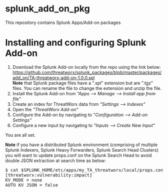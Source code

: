 # splunk_add_on_pkg
This repository contains Splunk Apps/Add-on packages

# Installing and configuring Splunk Add-on
1. Download the Splunk Add-on locally from the repo using the link below:
https://github.com/threatworx/splunk_packages/blob/master/packages/add_on/TA-threatworx-add-on-1.0.0.spl
<br/><b>Note</b> that Splunk package files have a ".spl" extension but are ".tgz" files. You can rename the file to change the extension and unzip the file.
3. Install the Splunk Add-on from <i>"Apps --> Manage --> Install app from file"</i>
4. Create an index for ThreatWorx data from <i>"Settings --> Indexes"</i>
5. Open the <i>"ThreatWorx Add-on"</i>
6. Configure the Add-on by navigating to <i>"Configuration --> Add-on Settings"</i>
7. Configure a new input by navigating to <i>"Inputs --> Create New Input"</i>

<p>You are all set.</p>

<b>Note</b> if you have a distributed Splunk environment (comprising of multiple Splunk Indexers, Splunk Heavy Forwarders, Splunk Search Head Clusters) you will want to update props.conf on the Splunk Search Head to avoid double JSON extraction at search time as below:<br>
<pre>
$ cat $SPLUNK_HOME/etc/apps/my_TA_threatworx/local/props.conf
[threatworx:vulnerability:impact]
KV_MODE = none
AUTO_KV_JSON = false
</pre>
